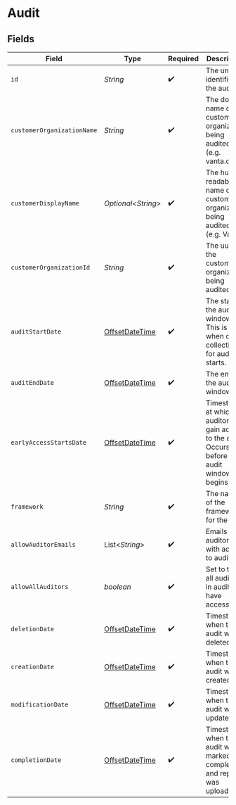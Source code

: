 # Audit


## Fields

| Field                                                                                       | Type                                                                                        | Required                                                                                    | Description                                                                                 |
| ------------------------------------------------------------------------------------------- | ------------------------------------------------------------------------------------------- | ------------------------------------------------------------------------------------------- | ------------------------------------------------------------------------------------------- |
| `id`                                                                                        | *String*                                                                                    | :heavy_check_mark:                                                                          | The unique identifier for the audit.                                                        |
| `customerOrganizationName`                                                                  | *String*                                                                                    | :heavy_check_mark:                                                                          | The domain name of the customer organization being audited (e.g. vanta.com)                 |
| `customerDisplayName`                                                                       | *Optional\<String>*                                                                         | :heavy_check_mark:                                                                          | The human readable name of the customer organization being audited (e.g. Vanta)             |
| `customerOrganizationId`                                                                    | *String*                                                                                    | :heavy_check_mark:                                                                          | The uuid of the customer organization being audited                                         |
| `auditStartDate`                                                                            | [OffsetDateTime](https://docs.oracle.com/javase/8/docs/api/java/time/OffsetDateTime.html)   | :heavy_check_mark:                                                                          | The start of the audit window. This is also when data collection for audit starts.          |
| `auditEndDate`                                                                              | [OffsetDateTime](https://docs.oracle.com/javase/8/docs/api/java/time/OffsetDateTime.html)   | :heavy_check_mark:                                                                          | The end of the audit window.                                                                |
| `earlyAccessStartsDate`                                                                     | [OffsetDateTime](https://docs.oracle.com/javase/8/docs/api/java/time/OffsetDateTime.html)   | :heavy_check_mark:                                                                          | Timestamp at which auditors gain access to the audit. Occurs before the audit window begins |
| `framework`                                                                                 | *String*                                                                                    | :heavy_check_mark:                                                                          | The name of the framework for the audit                                                     |
| `allowAuditorEmails`                                                                        | List\<*String*>                                                                             | :heavy_check_mark:                                                                          | Emails of auditors with access to audit                                                     |
| `allowAllAuditors`                                                                          | *boolean*                                                                                   | :heavy_check_mark:                                                                          | Set to true if all auditors in audit firm have access                                       |
| `deletionDate`                                                                              | [OffsetDateTime](https://docs.oracle.com/javase/8/docs/api/java/time/OffsetDateTime.html)   | :heavy_check_mark:                                                                          | Timestamp when the audit was deleted                                                        |
| `creationDate`                                                                              | [OffsetDateTime](https://docs.oracle.com/javase/8/docs/api/java/time/OffsetDateTime.html)   | :heavy_check_mark:                                                                          | Timestamp when the audit was created                                                        |
| `modificationDate`                                                                          | [OffsetDateTime](https://docs.oracle.com/javase/8/docs/api/java/time/OffsetDateTime.html)   | :heavy_check_mark:                                                                          | Timestamp when the audit was updated                                                        |
| `completionDate`                                                                            | [OffsetDateTime](https://docs.oracle.com/javase/8/docs/api/java/time/OffsetDateTime.html)   | :heavy_check_mark:                                                                          | Timestamp when the audit was marked completed, and report was uploaded                      |